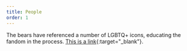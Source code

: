 ```yaml
---
title: People
order: 1
---
```

The bears have referenced a number of LGBTQ+ icons, educating the fandom in the process. [This is a link](http://google.com){:target="_blank"}.
